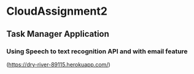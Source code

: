 # CloudAssignment2

## Task Manager Application 
### Using Speech to text recognition API and with email feature


(https://dry-river-89115.herokuapp.com/)
